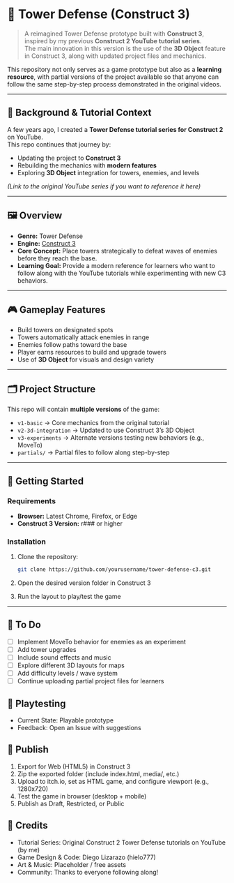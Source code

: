 # 🏰 Tower Defense (Construct 3)

> A reimagined Tower Defense prototype built with **Construct 3**, inspired by my previous **Construct 2 YouTube tutorial series**.  
> The main innovation in this version is the use of the **3D Object** feature in Construct 3, along with updated project files and mechanics.  

This repository not only serves as a game prototype but also as a **learning resource**, with partial versions of the project available so that anyone can follow the same step-by-step process demonstrated in the original videos.  

---

## 🎥 Background & Tutorial Context  

A few years ago, I created a **Tower Defense tutorial series for Construct 2** on YouTube.  
This repo continues that journey by:  
- Updating the project to **Construct 3**  
- Rebuilding the mechanics with **modern features**  
- Exploring **3D Object** integration for towers, enemies, and levels  

*(Link to the original YouTube series if you want to reference it here)*  

---

## 🖼️ Overview  

- **Genre:** Tower Defense  
- **Engine:** [Construct 3](https://www.construct.net/)  
- **Core Concept:** Place towers strategically to defeat waves of enemies before they reach the base.  
- **Learning Goal:** Provide a modern reference for learners who want to follow along with the YouTube tutorials while experimenting with new C3 behaviors.  

---

## 🎮 Gameplay Features  

- Build towers on designated spots  
- Towers automatically attack enemies in range  
- Enemies follow paths toward the base  
- Player earns resources to build and upgrade towers  
- Use of **3D Object** for visuals and design variety  


<!--

---

## 📊 Project Status & Progress  

| Area             | Status        | Progress |
|------------------|--------------|----------|
| Core TD Mechanics | 🟢 Complete  | ![80%](https://progress-bar.dev/80/) |
| 3D Integration    | 🟡 In Progress | ![50%](https://progress-bar.dev/50/) |
| Enemy Pathing     | 🟢 Complete  | ![100%](https://progress-bar.dev/100/) |
| UI & HUD          | 🟡 In Progress | ![40%](https://progress-bar.dev/40/) |
| Extra Behaviors   | 🔴 Not Started | ![0%](https://progress-bar.dev/0/) |

-->

---

## 🗂️ Project Structure  

This repo will contain **multiple versions** of the game:  
- `v1-basic` → Core mechanics from the original tutorial  
- `v2-3d-integration` → Updated to use Construct 3’s 3D Object  
- `v3-experiments` → Alternate versions testing new behaviors (e.g., MoveTo)  
- `partials/` → Partial files to follow along step-by-step  

---

## 🚀 Getting Started  

### Requirements  
- **Browser:** Latest Chrome, Firefox, or Edge  
- **Construct 3 Version:** r### or higher  

### Installation  
1. Clone the repository:  
   ```bash
   git clone https://github.com/yourusername/tower-defense-c3.git

2. Open the desired version folder in Construct 3

3. Run the layout to play/test the game

---

## 🎯 To Do
 - [ ] Implement MoveTo behavior for enemies as an experiment
 - [ ] Add tower upgrades
 - [ ] Include sound effects and music
 - [ ] Explore different 3D layouts for maps
 - [ ] Add difficulty levels / wave system
 - [ ] Continue uploading partial project files for learners

## 🧪 Playtesting
- Current State: Playable prototype
- Feedback: Open an Issue with suggestions

## 🚀 Publish
1. Export for Web (HTML5) in Construct 3
2. Zip the exported folder (include index.html, media/, etc.)
3. Upload to itch.io, set as HTML game, and configure viewport (e.g., 1280x720)
4. Test the game in browser (desktop + mobile)
5. Publish as Draft, Restricted, or Public

## 🙏 Credits
- Tutorial Series: Original Construct 2 Tower Defense tutorials on YouTube (by me)
- Game Design & Code: Diego Lizarazo (hielo777)
- Art & Music: Placeholder / free assets
- Community: Thanks to everyone following along!